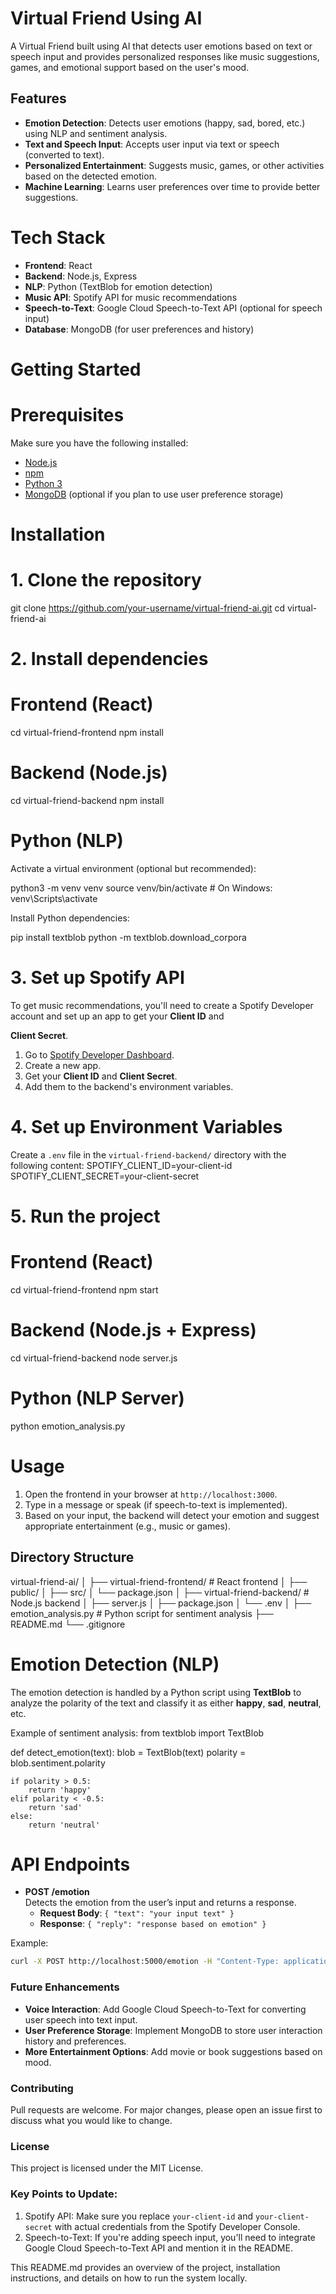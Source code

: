# Virtual Friend Using AI

A Virtual Friend built using AI that detects user emotions based on text or speech input and provides personalized responses like music suggestions, games, and emotional support based on the user's mood.

## Features
- **Emotion Detection**: Detects user emotions (happy, sad, bored, etc.) using NLP and sentiment analysis.
- **Text and Speech Input**: Accepts user input via text or speech (converted to text).
- **Personalized Entertainment**: Suggests music, games, or other activities based on the detected emotion.
- **Machine Learning**: Learns user preferences over time to provide better suggestions.

# Tech Stack
- **Frontend**: React
- **Backend**: Node.js, Express
- **NLP**: Python (TextBlob for emotion detection)
- **Music API**: Spotify API for music recommendations
- **Speech-to-Text**: Google Cloud Speech-to-Text API (optional for speech input)
- **Database**: MongoDB (for user preferences and history)

# Getting Started

# Prerequisites
Make sure you have the following installed:
- [Node.js](https://nodejs.org/en/)
- [npm](https://www.npmjs.com/)
- [Python 3](https://www.python.org/)
- [MongoDB](https://www.mongodb.com/) (optional if you plan to use user preference storage)

# Installation

# 1. Clone the repository
git clone https://github.com/your-username/virtual-friend-ai.git
cd virtual-friend-ai

# 2. Install dependencies

# Frontend (React)
cd virtual-friend-frontend
npm install

# Backend (Node.js)
cd virtual-friend-backend
npm install

# Python (NLP)
Activate a virtual environment (optional but recommended):

python3 -m venv venv
source venv/bin/activate  # On Windows: venv\Scripts\activate

Install Python dependencies:

pip install textblob
python -m textblob.download_corpora


# 3. Set up Spotify API
To get music recommendations, you'll need to create a Spotify Developer account and set up an app to get your **Client ID** and 

**Client Secret**.

1. Go to [Spotify Developer Dashboard](https://developer.spotify.com/dashboard/applications).
2. Create a new app.
3. Get your **Client ID** and **Client Secret**.
4. Add them to the backend's environment variables.

# 4. Set up Environment Variables
Create a `.env` file in the `virtual-friend-backend/` directory with the following content:
SPOTIFY_CLIENT_ID=your-client-id
SPOTIFY_CLIENT_SECRET=your-client-secret

# 5. Run the project

# Frontend (React)
cd virtual-friend-frontend
npm start

# Backend (Node.js + Express)
cd virtual-friend-backend
node server.js

# Python (NLP Server)
python emotion_analysis.py


# Usage

1. Open the frontend in your browser at `http://localhost:3000`.
2. Type in a message or speak (if speech-to-text is implemented).
3. Based on your input, the backend will detect your emotion and suggest appropriate entertainment (e.g., music or games).

## Directory Structure

virtual-friend-ai/
│
├── virtual-friend-frontend/       # React frontend
│   ├── public/
│   ├── src/
│   └── package.json
│
├── virtual-friend-backend/        # Node.js backend
│   ├── server.js
│   ├── package.json
│   └── .env
│
├── emotion_analysis.py            # Python script for sentiment analysis
├── README.md
└── .gitignore

# Emotion Detection (NLP)
The emotion detection is handled by a Python script using **TextBlob** to analyze the polarity of the text and classify it as either **happy**, **sad**, **neutral**, etc.

Example of sentiment analysis:
from textblob import TextBlob

def detect_emotion(text):
    blob = TextBlob(text)
    polarity = blob.sentiment.polarity
    
    if polarity > 0.5:
        return 'happy'
    elif polarity < -0.5:
        return 'sad'
    else:
        return 'neutral'


# API Endpoints

- **POST /emotion**  
  Detects the emotion from the user’s input and returns a response.
  - **Request Body**: `{ "text": "your input text" }`
  - **Response**: `{ "reply": "response based on emotion" }`

Example:
```bash
curl -X POST http://localhost:5000/emotion -H "Content-Type: application/json" -d '{"text": "I am feeling happy"}'
```

### Future Enhancements
- **Voice Interaction**: Add Google Cloud Speech-to-Text for converting user speech into text input.
- **User Preference Storage**: Implement MongoDB to store user interaction history and preferences.
- **More Entertainment Options**: Add movie or book suggestions based on mood.

### Contributing
Pull requests are welcome. For major changes, please open an issue first to discuss what you would like to change.

### License
This project is licensed under the MIT License.

### Key Points to Update:
1. Spotify API: Make sure you replace `your-client-id` and `your-client-secret` with actual credentials from the Spotify Developer Console.
2. Speech-to-Text: If you're adding speech input, you'll need to integrate Google Cloud Speech-to-Text API and mention it in the README.

This README.md provides an overview of the project, installation instructions, and details on how to run the system locally.
